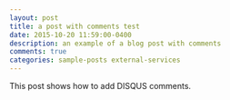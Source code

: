 ```yaml
---
layout: post
title: a post with comments test
date: 2015-10-20 11:59:00-0400
description: an example of a blog post with comments
comments: true
categories: sample-posts external-services
---
```

This post shows how to add DISQUS comments.